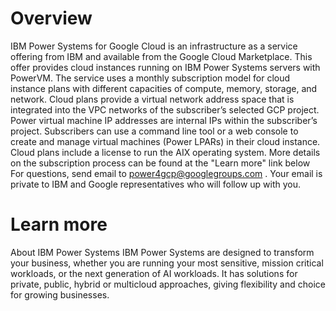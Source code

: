 # Overview
IBM Power Systems for Google Cloud is an infrastructure as a service offering from IBM and available from the Google Cloud Marketplace. This offer provides cloud instances running on IBM Power Systems servers with PowerVM. The service uses a monthly subscription model for cloud instance plans with different capacities of compute, memory, storage, and network.
Cloud plans provide a virtual network address space that is integrated into the VPC networks of the subscriber’s selected GCP project. Power virtual machine IP addresses are internal IPs within the subscriber’s project. Subscribers can use a command line tool or a web console to create and manage virtual machines (Power LPARs) in their cloud instance. Cloud plans include a license to run the AIX operating system. More details on the subscription process can be found at the "Learn more" link below
For questions, send email to power4gcp@googlegroups.com . Your email is private to IBM and Google representatives who will follow up with you.

# Learn more 
About IBM Power Systems
IBM Power Systems are designed to transform your business, whether you are running your most sensitive, mission critical workloads, or the next generation of AI workloads. It has solutions for private, public, hybrid or multicloud approaches, giving flexibility and choice for growing businesses.
